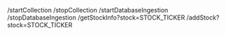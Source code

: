 /startCollection
/stopCollection
/startDatabaseIngestion
/stopDatabaseIngestion
/getStockInfo?stock=STOCK_TICKER
/addStock?stock=STOCK_TICKER